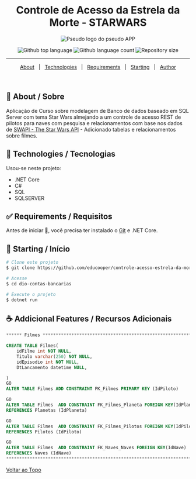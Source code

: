 <h1 align="center">Controle de Acesso da Estrela da Morte  - STARWARS</h1>
<p align="center">
<img src="https://github.com/educooper/app-contas-bancarias/raw/main/nave.png" alt="Pseudo logo do pseudo APP" />
  </p>

<p align="center">
  <img alt="Github top language" src="https://img.shields.io/github/languages/top/educooper/controle-acesso-estrela-da-morte-starwars?color=green"> 
  <img alt="Github language count" src="https://img.shields.io/github/languages/count/educooper/controle-acesso-estrela-da-morte-starwars?color=56BEB8">
 <img alt="Repository size" src="https://img.shields.io/github/repo-size/educooper/controle-acesso-estrela-da-morte-starwars?color=56BEB8">

 

<hr>



<p align="center">
  <a href="#dart-about">About</a> &#xa0; | &#xa0; 
  <!-- <a href="#sparkles-features">Features</a> &#xa0; | &#xa0; -->
  <a href="#rocket-technologies">Technologies</a> &#xa0; | &#xa0;
  <a href="#white_check_mark-requirements">Requirements</a> &#xa0; | &#xa0;
  <a href="#checkered_flag-starting">Starting</a> &#xa0; | &#xa0;
  <!-- <a href="#memo-license">License</a> &#xa0; | &#xa0; -->
  <a href="https://github.com/educooper" target="_blank">Author</a>
</p>

<br>

## :dart: About / Sobre ##

Aplicação de Curso sobre modelagem de Banco de dados baseado em SQL Server com tema Star Wars almejando a um controle de acesso REST de pilotos para naves com pesquisa e relacionamentos com base nos dados de [SWAPI - The Star Wars API](https://swapi.dev/) - Adicionado tabelas e relacionamentos sobre filmes.

## :rocket: Technologies / Tecnologias ##

Usou-se neste projeto:

- .NET Core
- C#
- SQL
- SQLSERVER

## :white_check_mark: Requirements / Requisitos ##

Antes de iniciar :checkered_flag:, você precisa ter instalado o [Git](https://git-scm.com) e .NET Core.

## :checkered_flag: Starting / Início ##

```bash
# Clone este projeto
$ git clone https://github.com/educooper/controle-acesso-estrela-da-morte-starwars

# Acesse
$ cd dio-contas-bancarias

# Execute o projeto
$ dotnet run
```

## :coffee: Addicional Features / Recursos Adicionais 

```sql
****** Filmes *****************************************************************************

CREATE TABLE Filmes(
	idFilme int NOT NULL,
	Titulo varchar(250) NOT NULL,
	idEpisodio int NOT NULL,
	DtLancamento datetime NULL,

)
GO
ALTER TABLE Filmes ADD CONSTRAINT PK_Filmes PRIMARY KEY (IdPiloto)

GO
ALTER TABLE Filmes  ADD CONSTRAINT FK_Filmes_Planeta FOREIGN KEY(IdPlaneta)
REFERENCES Planetas (IdPlaneta)

GO
ALTER TABLE Filmes  ADD CONSTRAINT FK_Filmes_Pilotos FOREIGN KEY(IdPiloto)
REFERENCES Pilotos (IdPiloto)

GO
ALTER TABLE Filmes  ADD CONSTRAINT FK_Naves_Naves FOREIGN KEY(IdNave)
REFERENCES Naves (IdNave)
********************************************************************************************
```



<a href="#top">Voltar ao Topo</a>


